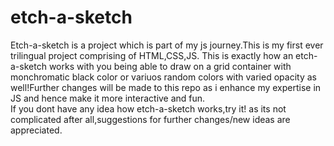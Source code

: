 # etch-a-sketch
Etch-a-sketch is a project which is part of my js journey.This is my first ever trilingual project comprising of HTML,CSS,JS.
This is exactly how an etch-a-sketch works with you being able to draw on a grid container with monchromatic black color or variuos random colors with varied opacity as well!Further changes will be made to this repo as i enhance my expertise in JS and hence make it more interactive and fun.  
If you dont have any idea how etch-a-sketch works,try it! as its not complicated after all,suggestions for further changes/new ideas are appreciated.
